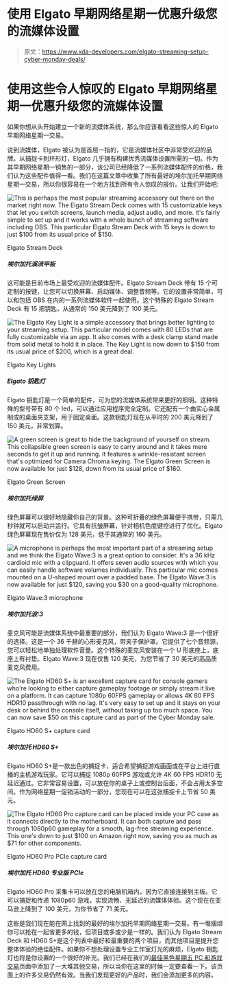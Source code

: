 # 使用 Elgato 早期网络星期一优惠升级您的流媒体设置

> 原文：<https://www.xda-developers.com/elgato-streaming-setup-cyber-monday-deals/>

# 使用这些令人惊叹的 Elgato 早期网络星期一优惠升级您的流媒体设置

如果你想从头开始建立一个新的流媒体系统，那么你应该看看这些惊人的 Elgato 早期网络星期一交易。

说到流媒体，Elgato 被认为是首屈一指的，它是流媒体社区中非常受欢迎的品牌。从捕捉卡到环形灯，Elgato 几乎拥有构建优秀流媒体设置所需的一切。作为其早期网络星期一销售的一部分，该公司已经降低了一系列流媒体配件的价格，我们认为这些配件值得一看。我们在这篇文章中收集了所有最好的埃尔加托早期网络星期一交易，所以你很容易在一个地方找到所有令人惊叹的报价。让我们开始吧:

 <picture>![This is perhaps the most popular streaming accessory out there on the market right now. The Elgato Stream Deck comes with 15 customizable keys that let you switch screens, launch media, adjust audio, and more. It's fairly simple to set up and it works with a whole bunch of streaming software including OBS. This particular Elgato Stream Deck with 15 keys is down to just $100 from its usual price of $150.](img/6aec4d6f8e448eb72be0782549067ae6.png)</picture> 

Elgato Stream Deck

##### 埃尔加托溪流甲板

这可能是目前市场上最受欢迎的流媒体配件。Elgato Stream Deck 带有 15 个可定制的按键，让您可以切换屏幕、启动媒体、调整音频等。它的设置非常简单，可以和包括 OBS 在内的一系列流媒体软件一起使用。这个特殊的 Elgato Stream Deck 有 15 把钥匙，从通常的 150 美元降到了 100 美元。

 <picture>![The Elgato Key Light is a simple accessory that brings better lighting to your streaming setup. This particular model comes with 80 LEDs that are fully customizable via an app. It also comes with a desk clamp stand made from solid metal to hold it in place. The Key Light is now down to $150 from its usual price of $200, which is a great deal.](img/a0c3beba4a6a03c8843b52d27f7b08dd.png)</picture> 

Elgato Key Lights

##### Elgato 钥匙灯

Elgato 钥匙灯是一个简单的配件，可为您的流媒体系统带来更好的照明。这种特殊的型号带有 80 个 led，可以通过应用程序完全定制。它还配有一个由实心金属制成的桌面夹支架，用于固定桌面。这款钥匙灯现在从平时的 200 美元降到了 150 美元，非常划算。

 <picture>![A green screen is great to hide the background of yourself on stream. This collapsible green screen is easy to carry around and it takes mere seconds to get it up and running. It features a wrinkle-resistant screen that's optimized for Camera Chroma keying. The Elgato Green Screen is now available for just $128, down from its usual price of $160.](img/28cb08f73bf575c81d5b7c8e9c82cc0e.png)</picture> 

Elgato Green Screen

##### 埃尔加托绿屏

绿色屏幕可以很好地隐藏你自己的背景。这种可折叠的绿色屏幕便于携带，只需几秒钟就可以启动并运行。它具有抗皱屏幕，针对相机色度键控进行了优化。Elgato 绿色屏幕现在售价仅为 128 美元，低于其通常的 160 美元。

 <picture>![A microphone is perhaps the most important part of a streaming setup and we think the Elgato Wave:3 is a great option to consider. It's a 36 kHz cardioid mic with a clipguard. It offers seven audio sources with which you can easily handle software volumes individually. This particular mic comes mounted on a U-shaped mount over a padded base. The Elgato Wave:3 is now available for just $120, saving you $30 on a good-quality microphone.](img/3fc8f4a518a434d38912298c581d772f.png)</picture> 

Elgato Wave:3 microphone

##### 埃尔加托波:3

麦克风可能是流媒体系统中最重要的部分，我们认为 Elgato Wave:3 是一个很好的选择。这是一个 36 千赫的心形麦克风，带夹子保护罩。它提供了七个音频源，您可以轻松地单独处理软件音量。这个特殊的麦克风安装在一个 U 形底座上，底座上有衬垫。Elgato Wave:3 现在仅售 120 美元，为您节省了 30 美元的高品质麦克风费用。

 <picture>![The Elgato HD60 S+ is an excellent capture card for console gamers who're looking to either capture gameplay footage or simply stream it live on a platform. It can capture 1080p 60FPS gameplay or allows 4K 60 FPS HDR10 passthrough with no lag. It's very easy to set up and it stays on your desk or behind the console itself, without taking up too much space. You can now save $50 on this capture card as part of the Cyber Monday sale.](img/f293b36cd08fdc746b3ddffc30128654.png)</picture> 

Elgato HD60 S+ capture card

##### 埃尔加托 HD60 S+

Elgato HD60 S+是一款出色的捕捉卡，适合希望捕捉游戏画面或在平台上进行直播的主机游戏玩家。它可以捕捉 1080p 60FPS 游戏或允许 4K 60 FPS HDR10 无延迟通过。它非常容易设置，可以放在你的桌子上或控制台后面，不会占用太多空间。作为网络星期一促销活动的一部分，您现在可以在这张捕捉卡上节省 50 美元。

 <picture>![The Elgato HD60 Pro capture card can be placed inside your PC case as it connects directly to the motherboard. It can both capture and pass through 1080p60 gameplay for a smooth, lag-free streaming experience. This one's down to just $100 on Amazon right now, saving you as much as $71 for other components. ](img/58aa455ef4849879537a80dd19deb366.png)</picture> 

Elgato HD60 Pro PCIe capture card

##### 埃尔加托 HD60 专业版 PCIe

Elgato HD60 Pro 采集卡可以放在您的电脑机箱内，因为它直接连接到主板。它可以捕捉和传递 1080p60 游戏，实现流畅、无延迟的流媒体体验。这个现在在亚马逊上降到了 100 美元，为你节省了 71 美元。

这些是我们现在能在网上找到的最好的埃尔加托早期网络星期一交易。有一堆捆绑你可以抢在一起省更多的钱，但项目或多或少是一样的。我们认为 Elgato Stream Deck 和 HD60 S+是这个列表中最好和最重要的两个项目，而其他项目是提升您整体体验的绝佳配件。如果你不想处理设置专业工作室灯光的麻烦，Elgato 钥匙灯也将是你设置的一个很好的补充。我们已经在我们的[最佳黑色星期五 PC 和游戏交易](https://www.xda-developers.com/best-black-friday-pc-gaming-deals/)页面中添加了一大堆其他交易，所以当你在这里的时候一定要查看一下。该页面上的许多交易仍然有效。当我们发现更好的产品时，我们会添加更多的内容。